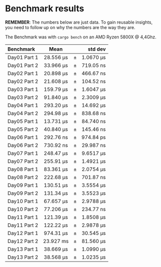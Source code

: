 Benchmark results
=================
**REMEMBER**: The numbers below are just data. To gain reusable insights, you need to follow up on
why the numbers are the way they are.

The Benchmark was with `cargo bench` on an AMD Ryzen 5800X @ 4,4Ghz.

| Benchmark         | Mean         |     |   std dev  |
|:------------------|:------------:|-----|-----------:|
| Day01 Part 1      | 28.556 µs	   | ±   | 1.0670 µs  |
| Day01 Part 2      | 33.966 µs	   | ±   | 719.05 ns  |
| Day02 Part 1      | 20.898 µs	   | ±   | 466.67 ns  |
| Day02 Part 2      | 21.608 µs	   | ±   | 104.52 ns  |
| Day03 Part 1      | 159.79 µs	   | ±   | 1.6047 µs  |
| Day03 Part 2      | 91.840 µs	   | ±   | 2.3009 µs  |
| Day04 Part 1      | 293.20 µs	   | ±   | 14.692 µs  |
| Day04 Part 2      | 294.98 µs	   | ±   | 838.68 ns  |
| Day05 Part 1      | 13.731 µs	   | ±   | 84.740 ns  |
| Day05 Part 2      | 40.840 µs	   | ±   | 145.46 ns  |
| Day06 Part 1      | 292.76 ns	   | ±   | 974.84 ps  |
| Day06 Part 2      | 730.92 ns	   | ±   | 29.987 ns  |
| Day07 Part 1      | 248.47 µs	   | ±   | 9.6517 µs  |
| Day07 Part 2      | 255.91 µs	   | ±   | 1.4921 µs  |
| Day08 Part 1      | 83.361 µs	   | ±   | 2.0754 µs  |
| Day08 Part 2      | 222.68 µs	   | ±   | 701.87 ns  |
| Day09 Part 1      | 130.51 µs	   | ±   | 3.5554 µs  |
| Day09 Part 2      | 131.34 µs	   | ±   | 3.5523 µs  |
| Day10 Part 1      | 67.657 µs	   | ±   | 2.9788 µs  |
| Day10 Part 2      | 77.206 µs	   | ±   | 234.77 ns  |
| Day11 Part 1      | 121.39 µs	   | ±   | 1.8508 µs  |
| Day11 Part 2      | 122.22 µs	   | ±   | 2.9878 µs  |
| Day12 Part 1      | 974.31 µs	   | ±   | 30.545 µs  |
| Day12 Part 2      | 23.927 ms	   | ±   | 81.560 µs  |
| Day13 Part 1      | 38.669 µs	   | ±   | 1.0990 µs  |
| Day13 Part 2      | 38.568 µs	   | ±   | 1.0235 µs  |